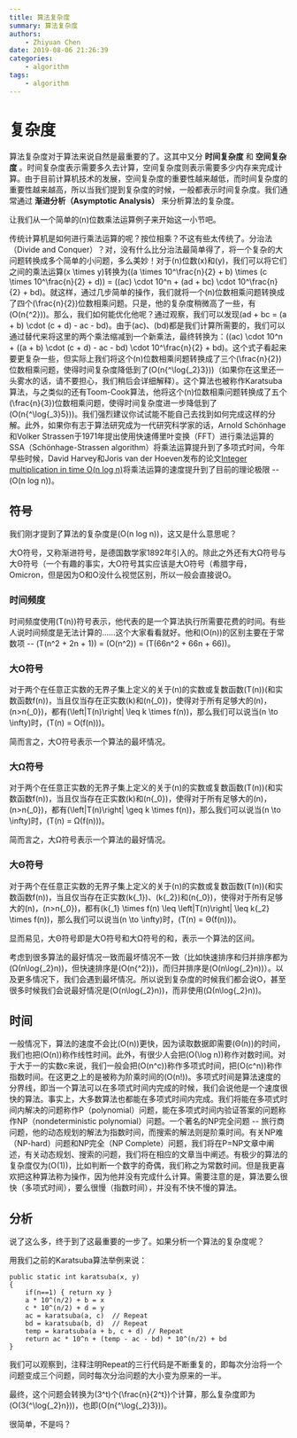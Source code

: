 ```yaml
---
title: 算法复杂度
summary: 算法复杂度
authors:
    - Zhiyuan Chen
date: 2019-08-06 21:26:39
categories: 
    - algorithm
tags:
    - algorithm
---
```


# 复杂度

算法复杂度对于算法来说自然是最重要的了。这其中又分 **时间复杂度** 和 **空间复杂度** 。时间复杂度表示需要多久去计算，空间复杂度则表示需要多少内存来完成计算。由于目前计算机技术的发展，空间复杂度的重要性越来越低，而时间复杂度的重要性越来越高，所以当我们提到复杂度的时候，一般都表示时间复杂度。我们通常通过 **渐进分析（Asymptotic Analysis）** 来分析算法的复杂度。

让我们从一个简单的\(n\)位数乘法运算例子来开始这一小节吧。

传统计算机是如何进行乘法运算的呢？按位相乘？不这有些太传统了。分治法（Divide and Conquer）？对，没有什么比分治法最简单得了，将一个复杂的大问题转换成多个简单的小问题，多么美妙！对于\(n\)位数\(x\)和\(y\)，我们可以将它们之间的乘法运算\(x \times y\)转换为\((a \times 10^\frac{n}{2} + b) \times (c \times 10^\frac{n}{2} + d)\) = \((ac) \cdot 10^n + (ad + bc) \cdot 10^\frac{n}{2} + bd\)。就这样，通过几步简单的操作，我们就将一个\(n\)位数相乘问题转换成了四个\(\frac{n}{2}\)位数相乘问题。只是，他的复杂度稍微高了一些，有\(O(n{^2})\)。那么，我们如何能优化他呢？通过观察，我们可以发现\(ad + bc = (a + b) \cdot (c + d) - ac - bd\)。由于\(ac\)、\(bd\)都是我们计算所需要的，我们可以通过替代来将这里的两个乘法缩减到一个新乘法，最终转换为：\((ac) \cdot 10^n + ((a + b) \cdot (c + d) - ac - bd) \cdot 10^\frac{n}{2} + bd\)。这个式子看起来要更复杂一些，但实际上我们将这个\(n\)位数相乘问题转换成了三个\(\frac{n}{2}\)位数相乘问题，使得时间复杂度降低到了\(O(n{^\log{_2}3})\)（如果你在这里还一头雾水的话，请不要担心，我们稍后会详细解释）。这个算法也被称作Karatsuba算法，与之类似的还有Toom-Cook算法，他将这个\(n\)位数相乘问题转换成了五个\(\frac{n}{3}\)位数相乘问题，使得时间复杂度进一步降低到了\(O(n{^\log{_3}5})\)。我们强烈建议你试试能不能自己去找到如何完成这样的分解。此外，如果你有志于算法研究成为一代研究科学家的话，Arnold Schönhage和Volker Strassen于1971年提出使用快速傅里叶变换（FFT）进行乘法运算的SSA（Schönhage-Strassen algorithm）将乘法运算提升到了多项式时间，今年早些时候，David Harvey和Joris van der Hoeven发布的论文[Integer multiplication in time O(n log n)](https://hal.archives-ouvertes.fr/hal-02070778/document)将乘法运算的速度提升到了目前的理论极限 -- \(O(n log n)\)。

## 符号

我们刚才提到了算法的复杂度是\(O(n log n)\)，这又是什么意思呢？

大O符号，又称渐进符号，是德国数学家1892年引入的。除此之外还有大Ω符号与大Θ符号（一个有趣的事实，大O符号其实应该是大Ο符号（希腊字母，Omicron，但是因为Ο和O没什么视觉区别，所以一般会直接说O。

### 时间频度

时间频度使用\(T(n)\)符号表示，他代表的是一个算法执行所需要花费的时间。有些人说时间频度是无法计算的……这个大家看看就好。他和\(O(n)\)的区别主要在于常数项 -- \(T(n^2 + 2n + 1)\) = \(O(n^2)\) = \(T(66n^2 + 66n + 66)\)。

### 大O符号

对于两个在任意正实数的无界子集上定义的关于\(n\)的实数或复数函数\(T(n)\)\(和实数函数f(n)\)，当且仅当存在正实数\(k\)和\(n{_0}\)，使得对于所有足够大的\(n\)，\(n>n{_0}\)，都有\(\left|T(n)\right| \leq k \times f(n)\)，那么我们可以说当\(n \to \infty\)时，\(T(n) = O(f(n))\)。

简而言之，大O符号表示一个算法的最坏情况。

### 大Ω符号

对于两个在任意正实数的无界子集上定义的关于\(n\)的实数或复数函数\(T(n)\)\(和实数函数f(n)\)，当且仅当存在正实数\(k\)和\(n{_0}\)，使得对于所有足够大的\(n\)，\(n>n{_0}\)，都有\(\left|T(n)\right| \geq k \times f(n)\)，那么我们可以说当\(n \to \infty\)时，\(T(n) = Ω(f(n))\)。

简而言之，大Ω符号表示一个算法的最好情况。

### 大Θ符号

对于两个在任意正实数的无界子集上定义的关于\(n\)的实数或复数函数\(T(n)\)\(和实数函数f(n)\)，当且仅当存在正实数\(k{_1}\)、\(k{_2}\)和\(n{_0}\)，使得对于所有足够大的\(n\)，\(n>n{_0}\)，都有\(k{_1} \times f(n) \leq \left|T(n)\right| \leq k{_2} \times f(n)\)，那么我们可以说当\(n \to \infty\)时，\(T(n) = Θ(f(n))\)。

显而易见，大Θ符号即是大O符号和大Ω符号的和，表示一个算法的区间。

考虑到很多算法的最好情况一致而最坏情况不一致（比如快速排序和归并排序都为\(Ω(n\log{_2}n)\)，但快速排序是\(O(n{^2})\)，而归并排序是\(O(n\log{_2}n)\)）。以及更多情况下，我们会遇到最坏情况。所以说到复杂度的时候我们都会说O，甚至很多时候我们会说最好情况是\(O(n\log{_2}n)\)，而非使用\(Ω(n\log{_2}n)\)。

## 时间

一般情况下，算法的速度不会比\(O(n)\)更快，因为读取数据即需要\(Θ(n)\)的时间，我们也把\(O(n)\)称作线性时间。此外，有很少人会把\(O(\log n)\)称作对数时间。对于大于一的实数c来说，我们一般会把\(O(n^c)\)称作多项式时间，把\(O(c^n)\)称作指数时间。在这更之上的是被称为阶乘时间的\(O(n!)\)。多项式时间是算法速度的分界线，即当一个算法可以在多项式时间内完成的时候，我们会说他是一个速度很快的算法。事实上，大多数算法也都能在多项式时间内完成。我们将能在多项式时间内解决的问题称作P（polynomial）问题，能在多项式时间内验证答案的问题称作NP（nondeterministic polynomial）问题。一个著名的NP完全问题 -- 旅行商问题，他的动态规划的解法为指数时间，而搜索的解法则是阶乘时间。有关NP难（NP-hard）问题和NP完全（NP Complete）问题，我们将在P=NP文章中阐述，有关动态规划、搜索的问题，我们将在相应的文章当中阐述。有极少的算法的复杂度仅为\(O(1)\)，比如判断一个数字的奇偶，我们称之为常数时间。但是我更喜欢把这种算法称为操作，因为他并没有完成什么计算。需要注意的是，算法要么很快（多项式时间），要么很慢（指数时间），并没有不快不慢的算法。

## 分析

说了这么多，终于到了这最重要的一步了。如果分析一个算法的复杂度呢？

用我们之前的Karatsuba算法举例来说：

    public static int karatsuba(x, y)
    {
        if(n==1) { return xy }
        a * 10^(n/2) + b = x
        c * 10^(n/2) + d = y
        ac = karatsuba(a, c)  // Repeat
        bd = karatsuba(b, d)  // Repeat
        temp = karatsuba(a + b, c + d) // Repeat
        return ac * 10^n + (temp - ac - bd) * 10^(n/2) + bd
    }

我们可以观察到，注释注明Repeat的三行代码是不断重复的，即每次分治将一个问题变成三个问题，同时每次分治问题的大小变为原来的一半。

最终，这个问题会转换为\(3^t\)个\(\frac{n}{2^t}\)个计算，那么复杂度即为\(O(3{^\log{_2}n})\)，也即\(O(n{^\log{_2}3})\)。

很简单，不是吗？

